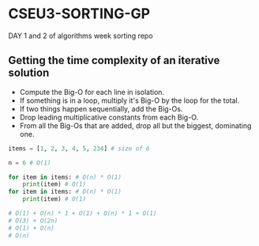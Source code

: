 # CSEU3-SORTING-GP
DAY 1 and 2 of algorithms week sorting repo

## Getting the time complexity of an iterative solution
- Compute the Big-O for each line in isolation.
- If something is in a loop, multiply it's Big-O by the loop for the total.
- If two things happen sequentially, add the Big-Os.
- Drop leading multiplicative constants from each Big-O.
- From all the Big-Os that are added, drop all but the biggest, dominating one.

```python
items = [1, 2, 3, 4, 5, 234] # size of 6

n = 6 # O(1)

for item in items: # O(n) * O(1)
    print(item) # O(1)
for item in items: # O(n) * O(1)
    print(item) # O(1)

# O(1) + O(n) * 1 + O(1) + O(n) * 1 + O(1)
# O(3) + O(2n)
# O(1) + O(n)
# O(n)

```